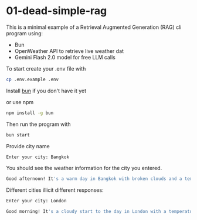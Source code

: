 # 01-dead-simple-rag

This is a minimal example of a Retrieval Augmented Generation (RAG) cli program using:

- Bun
- OpenWeather API to retrieve live weather dat
- Gemini Flash 2.0 model for free LLM calls

To start create your .env file with

```sh
cp .env.example .env
```

Install [bun](https://bun.sh/docs/installation) if you don't have it yet

or use npm

```sh
npm install -g bun
```

Then run the program with

```sh
bun start
```

Provide city name

```sh
Enter your city: Bangkok
```

You should see the weather information for the city you entered.

```sh
Good afternoon! It's a warm day in Bangkok with broken clouds and a temperature of 33.87°C. A light breeze of 5.37 km/h will provide a little relief from the heat. Remember to stay hydrated if you're heading out!
```

Different cities illicit different responses:

```sh
Enter your city: London

Good morning! It's a cloudy start to the day in London with a temperature of 9.44°C and a light breeze. Consider bringing a light jacket if you're heading out.
```
